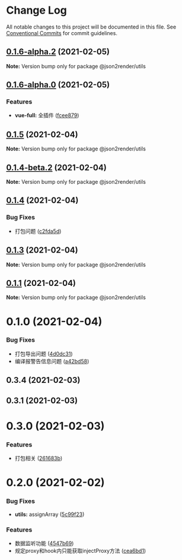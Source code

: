 # Change Log

All notable changes to this project will be documented in this file.
See [Conventional Commits](https://conventionalcommits.org) for commit guidelines.

## [0.1.6-alpha.2](https://github.com/fyl080801/json-to-render/compare/@json2render/utils@0.1.6-alpha.0...@json2render/utils@0.1.6-alpha.2) (2021-02-05)

**Note:** Version bump only for package @json2render/utils





## [0.1.6-alpha.0](https://github.com/fyl080801/json-to-render/compare/@json2render/utils@0.1.5...@json2render/utils@0.1.6-alpha.0) (2021-02-05)


### Features

* **vue-full:** 全插件 ([fcee879](https://github.com/fyl080801/json-to-render/commit/fcee879876d95b1dee572e2442179251b195f2ad))





## [0.1.5](https://github.com/fyl080801/json-to-render/compare/@json2render/utils@0.1.4-beta.2...@json2render/utils@0.1.5) (2021-02-04)

**Note:** Version bump only for package @json2render/utils





## [0.1.4-beta.2](https://github.com/fyl080801/json-to-render/compare/@json2render/utils@0.1.4...@json2render/utils@0.1.4-beta.2) (2021-02-04)

**Note:** Version bump only for package @json2render/utils





## [0.1.4](https://github.com/fyl080801/json-to-render/compare/@json2render/utils@0.1.3...@json2render/utils@0.1.4) (2021-02-04)


### Bug Fixes

* 打包问题 ([c2fda5d](https://github.com/fyl080801/json-to-render/commit/c2fda5dd375ab6adc9061a917e39490f65753279))





## [0.1.3](https://github.com/fyl080801/json-to-render/compare/@json2render/utils@0.1.1...@json2render/utils@0.1.3) (2021-02-04)

**Note:** Version bump only for package @json2render/utils





## [0.1.1](https://github.com/fyl080801/json-to-render/compare/@json2render/utils@0.1.0...@json2render/utils@0.1.1) (2021-02-04)

**Note:** Version bump only for package @json2render/utils





# 0.1.0 (2021-02-04)


### Bug Fixes

* 打包导出问题 ([4d0dc31](https://github.com/fyl080801/json-to-render/commit/4d0dc31bb2cd16dbc4c41119c012313fb4d5296d))
* 编译报警告信息问题 ([a42bd58](https://github.com/fyl080801/json-to-render/commit/a42bd58521ea8fd247159ad9a9734f1f63fdfa80))



## 0.3.4 (2021-02-03)



## 0.3.1 (2021-02-03)



# 0.3.0 (2021-02-03)


### Features

* 打包相关 ([261683b](https://github.com/fyl080801/json-to-render/commit/261683b32f382f0fe877fe9cd53565fc875f4d24))



# 0.2.0 (2021-02-02)


### Bug Fixes

* **utils:** assignArray ([5c99f23](https://github.com/fyl080801/json-to-render/commit/5c99f23488541727d66c07e0598f09bd22e0df06))


### Features

* 数据监听功能 ([4547b69](https://github.com/fyl080801/json-to-render/commit/4547b692f4e8876c8e873c8553b37fbd147ab721))
* 规定proxy和hook内只能获取injectProxy方法 ([cea6bd1](https://github.com/fyl080801/json-to-render/commit/cea6bd1f462da236ed04cc814f8e67c86c5e498f))
